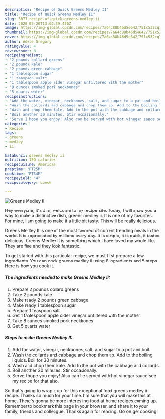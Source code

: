 ```yaml
---
description: "Recipe of Quick Greens Medley II"
title: "Recipe of Quick Greens Medley II"
slug: 3077-recipe-of-quick-greens-medley-ii
date: 2020-05-20T13:02:39.476Z
image: https://img-global.cpcdn.com/recipes/7a64c88b46d5e642/751x532cq70/greens-medley-ii-recipe-main-photo.jpg
thumbnail: https://img-global.cpcdn.com/recipes/7a64c88b46d5e642/751x532cq70/greens-medley-ii-recipe-main-photo.jpg
cover: https://img-global.cpcdn.com/recipes/7a64c88b46d5e642/751x532cq70/greens-medley-ii-recipe-main-photo.jpg
author: Adele Gregory
ratingvalue: 4
reviewcount: 8
recipeingredient:
- "2 pounds collard greens"
- "2 pounds kale"
- "2 pounds green cabbage"
- "1 tablespoon sugar"
- "1 teaspoon salt"
- "1 tablespoon apple cider vinegar unfiltered with the mother"
- "8 ounces smoked pork neckbones"
- "5 quarts water"
recipeinstructions:
- "Add the water, vinegar, neckbones, salt, and sugar to a pot and boil."
- "Wash the collards and cabbage and chop them up. Add to the boiling liquids. Boil for 30 minutes."
- "Wash and chop them kale. Add to the pot with the cabbage and collards."
- "Boil another 30 minutes. Stir occasionally."
- "Serve I hope you enjoy! Also can be served with hot vinegar sauce see my recipe for that also."
categories:
- Recipe
tags:
- greens
- medley
- ii

katakunci: greens medley ii 
nutrition: 150 calories
recipecuisine: American
preptime: "PT25M"
cooktime: "PT54M"
recipeyield: "4"
recipecategory: Lunch

---
```



![Greens Medley II](https://img-global.cpcdn.com/recipes/7a64c88b46d5e642/751x532cq70/greens-medley-ii-recipe-main-photo.jpg)

Hey everyone, it's Jim, welcome to my recipe site. Today, I will show you a way to make a distinctive dish, greens medley ii. It is one of my favorites. For mine, I am going to make it a little bit tasty. This will be really delicious.

Greens Medley II is one of the most favored of current trending meals in the world. It is appreciated by millions every day. It is simple, it is quick, it tastes delicious. Greens Medley II is something which I have loved my whole life. They are fine and they look fantastic.




To get started with this particular recipe, we must first prepare a few ingredients. You can cook greens medley ii using 8 ingredients and 5 steps. Here is how you cook it.

<!--inarticleads1-->

##### The ingredients needed to make Greens Medley II:

1. Prepare 2 pounds collard greens
1. Take 2 pounds kale
1. Make ready 2 pounds green cabbage
1. Make ready 1 tablespoon sugar
1. Prepare 1 teaspoon salt
1. Get 1 tablespoon apple cider vinegar unfiltered with the mother
1. Take 8 ounces smoked pork neckbones
1. Get 5 quarts water




<!--inarticleads2-->

##### Steps to make Greens Medley II:

1. Add the water, vinegar, neckbones, salt, and sugar to a pot and boil.
1. Wash the collards and cabbage and chop them up. Add to the boiling liquids. Boil for 30 minutes.
1. Wash and chop them kale. Add to the pot with the cabbage and collards.
1. Boil another 30 minutes. Stir occasionally.
1. Serve I hope you enjoy! Also can be served with hot vinegar sauce see my recipe for that also.




So that's going to wrap it up for this exceptional food greens medley ii recipe. Thanks so much for your time. I'm sure that you will make this at home. There's gonna be more interesting food at home recipes coming up. Remember to bookmark this page in your browser, and share it to your family, friends and colleague. Thanks again for reading. Go on get cooking!
